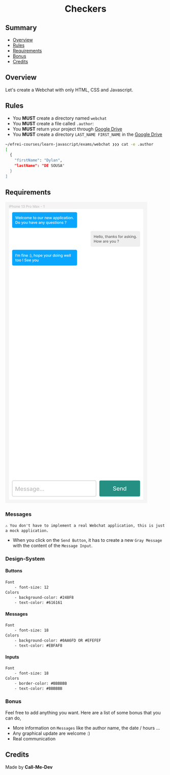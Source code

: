 <h1 align="middle"> Checkers </h1>

## Summary

* [Overview](#Overview)
* [Rules](#Rules)
* [Requirements](#requirements)
* [Bonus](#bonus)
* [Credits](#Credits)

## Overview
Let's create a Webchat with only HTML, CSS and Javascript.

## Rules

* You **MUST** create a directory named `webchat`
* You **MUST** create a file called `.author`:
* You **MUST** return your project through [Google Drive](https://drive.google.com/drive/folders/1MT0OnqWwc2LrxJPnXWWZ30Gv7Xki5y9P?usp=sharing)
* You **MUST** create a directory `LAST_NAME FIRST_NAME` in the [Google Drive](https://drive.google.com/drive/folders/1MT0OnqWwc2LrxJPnXWWZ30Gv7Xki5y9P?usp=sharing)

```sh
~/efrei-courses/learn-javascript/exams/webchat ❯❯❯ cat -e .author
[
  {
    "firstName": "Dylan",
    "lastName": "DE SOUSA"
  }
]
```

## Requirements

![webchat](./assets/model.png)

### Messages
```
⚠️ You don't have to implement a real Webchat application, this is just a mock application.
```

- When you click on the `Send Button`, it has to create a new `Gray Message` with the content of the `Message Input`.

### Design-System

#### Buttons
```
Font
    - font-size: 12
Colors
    - background-color: #248F8
    - text-color: #616161
```

#### Messages
```
Font
    - font-size: 18
Colors
    - background-color: #0AA6FD OR #EFEFEF
    - text-color: #EBFAF8
```

#### Inputs
```
Font
    - font-size: 18
Colors
    - border-color: #BBBBBB
    - text-color: #BBBBBB
```

### Bonus
Feel free to add anything you want. Here are a list of some bonus that you can do,

- More information on `Messages` like the author name, the date / hours ...
- Any graphical update are welcome :)
- Real communication

## Credits

Made by **Call-Me-Dev**
